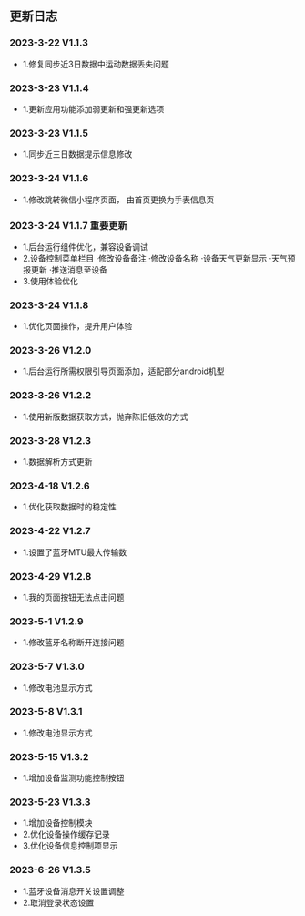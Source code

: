 ## 更新日志

### 2023-3-22	V1.1.3
* 1.修复同步近3日数据中运动数据丢失问题
### 2023-3-23	V1.1.4
* 1.更新应用功能添加弱更新和强更新选项
### 2023-3-23	V1.1.5
* 1.同步近三日数据提示信息修改
### 2023-3-24	V1.1.6
* 1.修改跳转微信小程序页面， 由首页更换为手表信息页
### 2023-3-24	V1.1.7  重要更新
* 1.后台运行组件优化，兼容设备调试
* 2.设备控制菜单栏目
       ·修改设备备注
       ·修改设备名称
       ·设备天气更新显示
       ·天气预报更新
       ·推送消息至设备
* 3.使用体验优化
### 2023-3-24	V1.1.8
* 1.优化页面操作，提升用户体验
### 2023-3-26	V1.2.0
* 1.后台运行所需权限引导页面添加，适配部分android机型
### 2023-3-26	V1.2.2
* 1.使用新版数据获取方式，抛弃陈旧低效的方式 
### 2023-3-28	V1.2.3
* 1.数据解析方式更新
### 2023-4-18	V1.2.6
* 1.优化获取数据时的稳定性
### 2023-4-22	V1.2.7
* 1.设置了蓝牙MTU最大传输数
### 2023-4-29	V1.2.8
* 1.我的页面按钮无法点击问题
### 2023-5-1	V1.2.9
* 1.修改蓝牙名称断开连接问题
### 2023-5-7	V1.3.0
* 1.修改电池显示方式
### 2023-5-8	V1.3.1
* 1.修改电池显示方式
### 2023-5-15	V1.3.2
* 1.增加设备监测功能控制按钮
### 2023-5-23	V1.3.3
* 1.增加设备控制模块
* 2.优化设备操作缓存记录
* 3.优化设备信息控制项显示
### 2023-6-26	V1.3.5
* 1.蓝牙设备消息开关设置调整
* 2.取消登录状态设置
